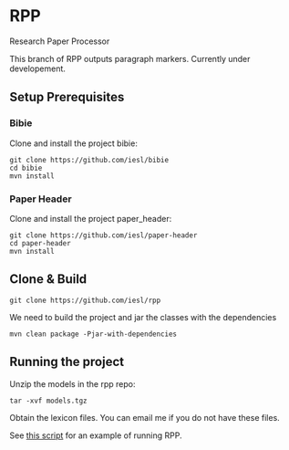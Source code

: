 # RPP #
Research Paper Processor

This branch of RPP outputs paragraph markers. Currently under developement.

## Setup Prerequisites ##

### Bibie ###

Clone and install the project bibie:

```
git clone https://github.com/iesl/bibie
cd bibie
mvn install
```

### Paper Header ###

Clone and install the project paper_header:

```
git clone https://github.com/iesl/paper-header
cd paper-header
mvn install
```


## Clone \& Build ##

```
git clone https://github.com/iesl/rpp
```

We need to build the project and jar the classes with the dependencies

```
mvn clean package -Pjar-with-dependencies
```

## Running the project ##

Unzip the models in the rpp repo:

```
tar -xvf models.tgz
```

Obtain the lexicon files. You can email me if you do not have these files.

See [this script](/batchrun.sh) for an example of running RPP.



